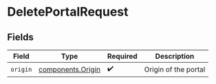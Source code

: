 # DeletePortalRequest


## Fields

| Field                                              | Type                                               | Required                                           | Description                                        |
| -------------------------------------------------- | -------------------------------------------------- | -------------------------------------------------- | -------------------------------------------------- |
| `origin`                                           | [components.Origin](../../models/shared/origin.md) | :heavy_check_mark:                                 | Origin of the portal                               |